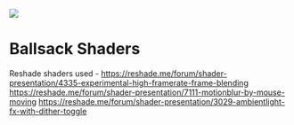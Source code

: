 ![](https://live.staticflickr.com/7552/16180013416_72d0cd0c11_b.jpg)
# Ballsack Shaders
Reshade shaders used - 
https://reshade.me/forum/shader-presentation/4335-experimental-high-framerate-frame-blending
https://reshade.me/forum/shader-presentation/7111-motionblur-by-mouse-moving
https://reshade.me/forum/shader-presentation/3029-ambientlight-fx-with-dither-toggle
